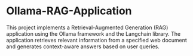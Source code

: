 # Ollama-RAG-Application
This project implements a Retrieval-Augmented Generation (RAG) application using the Ollama framework and the Langchain library. The application retrieves relevant information from a specified web document and generates context-aware answers based on user queries.
